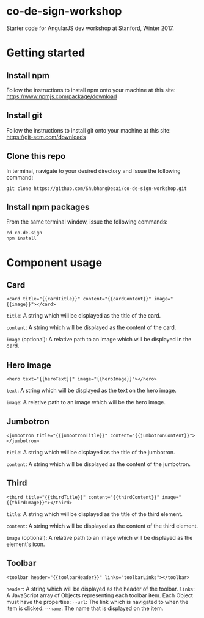# co-de-sign-workshop
Starter code for AngularJS dev workshop at Stanford, Winter 2017.

# Getting started
## Install npm
Follow the instructions to install npm onto your machine at this site: https://www.npmjs.com/package/download
## Install git
Follow the instructions to install git onto your machine at this site: https://git-scm.com/downloads
## Clone this repo
In terminal, navigate to your desired directory and issue the following command:

```
git clone https://github.com/ShubhangDesai/co-de-sign-workshop.git
```
## Install npm packages
From the same terminal window, issue the following commands:

```
cd co-de-sign
npm install
```
# Component usage
## Card
```
<card title="{{cardTitle}}" content="{{cardContent}}" image="{{image}}"></card>
```
`title`: A string which will be displayed as the title of the card.

`content`: A string which will be displayed as the content of the card.

`image` (optional): A relative path to an image which will be displayed in the card.
## Hero image
```
<hero text="{{heroText}}" image="{{heroImage}}"></hero>
```
`text`: A string which will be displayed as the text on the hero image.

`image`: A relative path to an image which will be the hero image.
## Jumbotron
```
<jumbotron title="{{jumbotronTitle}}" content="{{jumbotronContent}}"></jumbotron>
```
`title`: A string which will be displayed as the title of the jumbotron.

`content`: A string which will be displayed as the content of the jumbotron.
## Third
```
<third title="{{thirdTitle}}" content="{{thirdContent}}" image="{{thirdImage}}"></third>
```
`title`: A string which will be displayed as the title of the third element.

`content`: A string which will be displayed as the content of the third element.

`image` (optional): A relative path to an image which will be displayed as the element's icon.
## Toolbar
```
<toolbar header="{{toolbarHeader}}" links="toolbarLinks"></toolbar>
```
`header`: A string which will be displayed as the header of the toolbar.
`links`: A JavaScript array of Objects representing each toolbar item. Each Object must have the properties:
⋅⋅⋅`url`: The link which is navigated to when the item is clicked.
⋅⋅⋅`name`: The name that is displayed on the item.
